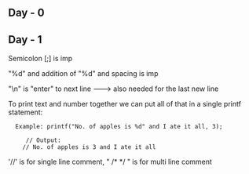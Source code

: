 ## Day - 0
## Day - 1
 Semicolon [;] is imp
 
 "%d" and addition of "%d" and spacing is imp
 
 "\n" is "enter" to next line ---> also needed for the last new line
 
 To print text and number together we can put all of that in a single printf statement:

      Example: printf("No. of apples is %d" and I ate it all, 3);

         // Output:
        // No. of apples is 3 and I ate it all
'//' is for single line comment, " /* */ " is for multi line comment

